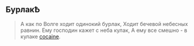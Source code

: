 ## БурлакѢ

> А как по Волге ходит одинокий бурлак,
> Ходит бечевой небесных равнин.
> Ему господин кажет с неба кулак,
> А ему все смешно - в кулаке [cocaine](https://github.com/cocaine).
